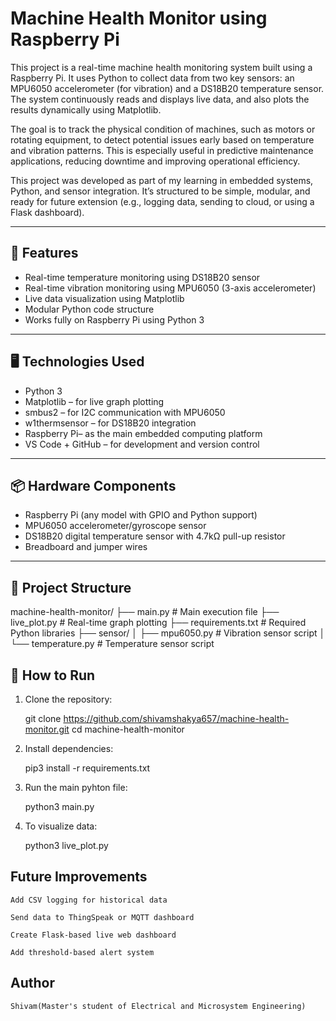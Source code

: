 # Machine Health Monitor using Raspberry Pi

This project is a real-time machine health monitoring system built using a Raspberry Pi. It uses Python to collect data from two key sensors: an MPU6050 accelerometer (for vibration) and a DS18B20 temperature sensor. The system continuously reads and displays live data, and also plots the results dynamically using Matplotlib.

The goal is to track the physical condition of machines, such as motors or rotating equipment, to detect potential issues early based on temperature and vibration patterns. This is especially useful in predictive maintenance applications, reducing downtime and improving operational efficiency.

This project was developed as part of my learning in embedded systems, Python, and sensor integration. It’s structured to be simple, modular, and ready for future extension (e.g., logging data, sending to cloud, or using a Flask dashboard).

---

## 🔧 Features

- Real-time temperature monitoring using DS18B20 sensor
- Real-time vibration monitoring using MPU6050 (3-axis accelerometer)
- Live data visualization using Matplotlib
- Modular Python code structure
- Works fully on Raspberry Pi using Python 3

---

## 🖥️ Technologies Used

- Python 3
- Matplotlib – for live graph plotting
- smbus2 – for I2C communication with MPU6050
- w1thermsensor – for DS18B20 integration
- Raspberry Pi– as the main embedded computing platform
- VS Code + GitHub – for development and version control

---

## 📦 Hardware Components

- Raspberry Pi (any model with GPIO and Python support)
- MPU6050 accelerometer/gyroscope sensor
- DS18B20 digital temperature sensor with 4.7kΩ pull-up resistor
- Breadboard and jumper wires

---

## 📁 Project Structure

machine-health-monitor/
├── main.py # Main execution file
├── live_plot.py # Real-time graph plotting
├── requirements.txt # Required Python libraries
├── sensor/
│ ├── mpu6050.py # Vibration sensor script
│ └── temperature.py # Temperature sensor script


## 🚀 How to Run

1. Clone the repository:

   git clone https://github.com/shivamshakya657/machine-health-monitor.git
   cd machine-health-monitor

2. Install dependencies:

    pip3 install -r requirements.txt

3. Run the main pyhton file:

    python3 main.py


4. To visualize data:

    python3 live_plot.py

## Future Improvements
    Add CSV logging for historical data

    Send data to ThingSpeak or MQTT dashboard

    Create Flask-based live web dashboard

    Add threshold-based alert system

## Author

    Shivam(Master's student of Electrical and Microsystem Engineering)
    
